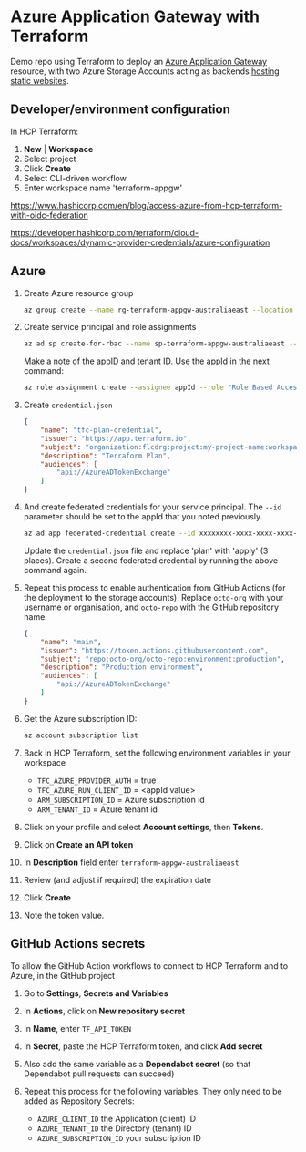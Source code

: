 # Azure Application Gateway with Terraform

Demo repo using Terraform to deploy an [Azure Application Gateway](https://learn.microsoft.com/en-us/azure/application-gateway/overview?WT.mc_id=DOP-MVP-5001655) resource, with two Azure Storage Accounts acting as backends [hosting static websites](https://learn.microsoft.com/azure/storage/blobs/storage-blob-static-website?WT.mc_id=DOP-MVP-5001655).

## Developer/environment configuration

In HCP Terraform:

1. **New** | **Workspace**
2. Select project
3. Click **Create**
4. Select CLI-driven workflow
5. Enter workspace name 'terraform-appgw'

<https://www.hashicorp.com/en/blog/access-azure-from-hcp-terraform-with-oidc-federation>

<https://developer.hashicorp.com/terraform/cloud-docs/workspaces/dynamic-provider-credentials/azure-configuration>

## Azure

1. Create Azure resource group

    ```bash
    az group create --name rg-terraform-appgw-australiaeast --location australiaeast
    ```

2. Create service principal and role assignments

    ```bash
    az ad sp create-for-rbac --name sp-terraform-appgw-australiaeast --role Contributor --scopes /subscriptions/00000000-0000-0000-0000-000000000000/resourceGroups/rg-terraform-appgw-australiaeast
    ```

    Make a note of the appID and tenant ID. Use the appId in the next command:

    ```bash
    az role assignment create --assignee appId --role "Role Based Access Control Administrator" --scope /subscriptions/00000000-0000-0000-0000-000000000000/resourceGroups/rg-terraform-appgw-australiaeast
    ```

3. Create `credential.json`

    ```json
    {
        "name": "tfc-plan-credential",
        "issuer": "https://app.terraform.io",
        "subject": "organization:flcdrg:project:my-project-name:workspace:terraform-appgw:run_phase:plan",
        "description": "Terraform Plan",
        "audiences": [
            "api://AzureADTokenExchange"
        ]
    }
    ```

4. And create federated credentials for your service principal. The `--id` parameter should be set to the appId that you noted previously.

    ```bash
    az ad app federated-credential create --id xxxxxxxx-xxxx-xxxx-xxxx-xxxxxxxxxxxx --parameters credential.json
    ```

    Update the `credential.json` file and replace 'plan' with 'apply' (3 places). Create a second federated credential by running the above command again.

5. Repeat this process to enable authentication from GitHub Actions (for the deployment to the storage accounts). Replace `octo-org` with your username or organisation, and `octo-repo` with the GitHub repository name.

    ```json
    {
        "name": "main",
        "issuer": "https://token.actions.githubusercontent.com",
        "subject": "repo:octo-org/octo-repo:environment:production",
        "description": "Production environment",
        "audiences": [
            "api://AzureADTokenExchange"
        ]
    }
    ```

6. Get the Azure subscription ID:

    ```bash
    az account subscription list
    ```

7. Back in HCP Terraform, set the following environment variables in your workspace

    - `TFC_AZURE_PROVIDER_AUTH` = true
    - `TFC_AZURE_RUN_CLIENT_ID` = \<appId value\>
    - `ARM_SUBSCRIPTION_ID` = Azure subscription id
    - `ARM_TENANT_ID` = Azure tenant id

8. Click on your profile and select **Account settings**, then **Tokens**.
9. Click on **Create an API token**
10. In **Description** field enter `terraform-appgw-australiaeast`
11. Review (and adjust if required) the expiration date
12. Click **Create**
13. Note the token value.

## GitHub Actions secrets

To allow the GitHub Action workflows to connect to HCP Terraform and to Azure, in the GitHub project

1. Go to **Settings**, **Secrets and Variables**
2. In **Actions**, click on **New repository secret**
3. In **Name**, enter `TF_API_TOKEN`
4. In **Secret**, paste the HCP Terraform token, and click **Add secret**
5. Also add the same variable as a **Dependabot secret** (so that Dependabot pull requests can succeed)
6. Repeat this process for the following variables. They only need to be added as Repository Secrets:

    - `AZURE_CLIENT_ID` the Application (client) ID
    - `AZURE_TENANT_ID` the Directory (tenant) ID
    - `AZURE_SUBSCRIPTION_ID` your subscription ID
